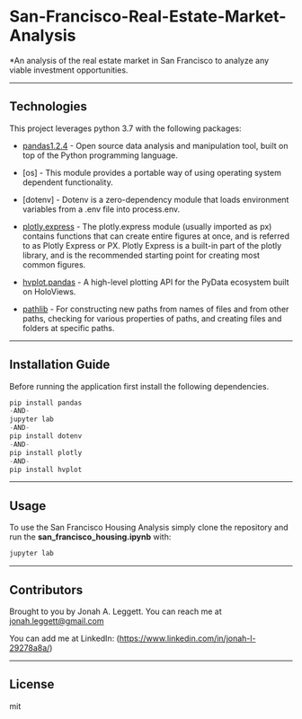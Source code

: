 # San-Francisco-Real-Estate-Market-Analysis
*An analysis of the real estate market in San Francisco to analyze any viable investment opportunities. 

---

## Technologies

This project leverages python 3.7 with the following packages:


* [pandas1.2.4](https://pandas.pydata.org) - Open source data analysis and manipulation tool, built on top of the Python programming language.

* [os] - This module provides a portable way of using operating system dependent functionality.

* [dotenv] - Dotenv is a zero-dependency module that loads environment variables from a .env file into process.env. 

* [plotly.express](https://plotly.com/python/plotly-express/) - The plotly.express module (usually imported as px) contains functions that can create entire figures at once, and is referred to as Plotly Express or PX. Plotly Express is a built-in part of the plotly library, and is the recommended starting point for creating most common figures.

* [hvplot.pandas](https://hvplot.holoviz.org/user_guide/Pandas_API.html) - A high-level plotting API for the PyData ecosystem built on HoloViews.

* [pathlib](https://pypi.org/project/pathlib/) - For constructing new paths from names of files and from other paths, checking for various properties of paths, and creating files and folders at specific paths.

---

## Installation Guide

Before running the application first install the following dependencies.

```python
pip install pandas
-AND-
jupyter lab
-AND-
pip install dotenv
-AND-
pip install plotly
-AND-
pip install hvplot
```

---

## Usage

To use the San Francisco Housing Analysis simply clone the repository and run the **san_francisco_housing.ipynb** with:

```python
jupyter lab
```
 
---

## Contributors

Brought to you by Jonah A. Leggett. You can reach me at jonah.leggett@gmail.com 

You can add me at LinkedIn: (https://www.linkedin.com/in/jonah-l-29278a8a/)

---

## License

mit